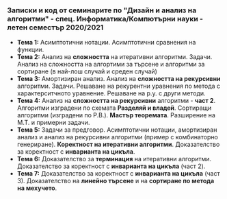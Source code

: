 ### Записки и код от семинарите по "Дизайн и анализ на алгоритми" - спец. Информатика/Компютърни науки - летен семестър 2020/2021


 - **Тема  1:**  Асимптотични нотации. Асимптотични сравнения на функции.
 - **Тема  2:**  Анализ на **сложността** на итеративни алгоритми. Задачи. Анализ на сложността на алгортими за търсене и алгоритми за сортиране (в най-лош случай и среден случай)
 - **Тема  3:**  Амортизиран анализ. Анализ на **сложността на рекурсивни** алгоритми. Задачи. Решаване на рекурентни уравнения по метода с характерситчното уравнение. Решаване на р.у. с други методи.
 - **Тема  4:**  Анализ на **сложността на рекурсивни** алгоритми - **част 2**. Алгоритми изградени по схемата **Разделяй и владей**. Сортиращи алгоритми (изградени по Р.В.). **Мастър теоремата**. Разширение на М.Т. и примерни задачи.
 - **Тема  5:**  Задачи за предговор. Асимптотични нотации, амортизиран анализ и анализ на рекурсивни алгоритми (пример с комбинаторно генериране).
  **Коректност на итеративни алгоритми**. Доказателство за коректност с **инварианта на цикъла**. 
 - **Тема  6:**  Доказателство за **терминация** на итеративни алгоритми. Доказателство за коректност с  **инварианта на цикъла** (част 2).
 - **Тема  7:**  Доказателство за коректност с  **инварианта на цикъла** (част 3). Доказателство на **линейно търсене** и на **сортиране по метода на мехучето**.
